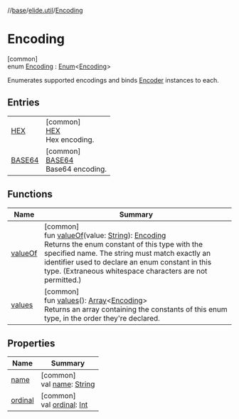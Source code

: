 //[base](../../../index.md)/[elide.util](../index.md)/[Encoding](index.md)

# Encoding

[common]\
enum [Encoding](index.md) : [Enum](https://kotlinlang.org/api/latest/jvm/stdlib/kotlin/-enum/index.html)&lt;[Encoding](index.md)&gt; 

Enumerates supported encodings and binds [Encoder](../-encoder/index.md) instances to each.

## Entries

| | |
|---|---|
| [HEX](-h-e-x/index.md) | [common]<br>[HEX](-h-e-x/index.md)<br>Hex encoding. |
| [BASE64](-b-a-s-e64/index.md) | [common]<br>[BASE64](-b-a-s-e64/index.md)<br>Base64 encoding. |

## Functions

| Name | Summary |
|---|---|
| [valueOf](value-of.md) | [common]<br>fun [valueOf](value-of.md)(value: [String](https://kotlinlang.org/api/latest/jvm/stdlib/kotlin/-string/index.html)): [Encoding](index.md)<br>Returns the enum constant of this type with the specified name. The string must match exactly an identifier used to declare an enum constant in this type. (Extraneous whitespace characters are not permitted.) |
| [values](values.md) | [common]<br>fun [values](values.md)(): [Array](https://kotlinlang.org/api/latest/jvm/stdlib/kotlin/-array/index.html)&lt;[Encoding](index.md)&gt;<br>Returns an array containing the constants of this enum type, in the order they're declared. |

## Properties

| Name | Summary |
|---|---|
| [name](-b-a-s-e64/index.md#-372974862%2FProperties%2F-1416663450) | [common]<br>val [name](-b-a-s-e64/index.md#-372974862%2FProperties%2F-1416663450): [String](https://kotlinlang.org/api/latest/jvm/stdlib/kotlin/-string/index.html) |
| [ordinal](-b-a-s-e64/index.md#-739389684%2FProperties%2F-1416663450) | [common]<br>val [ordinal](-b-a-s-e64/index.md#-739389684%2FProperties%2F-1416663450): [Int](https://kotlinlang.org/api/latest/jvm/stdlib/kotlin/-int/index.html) |
